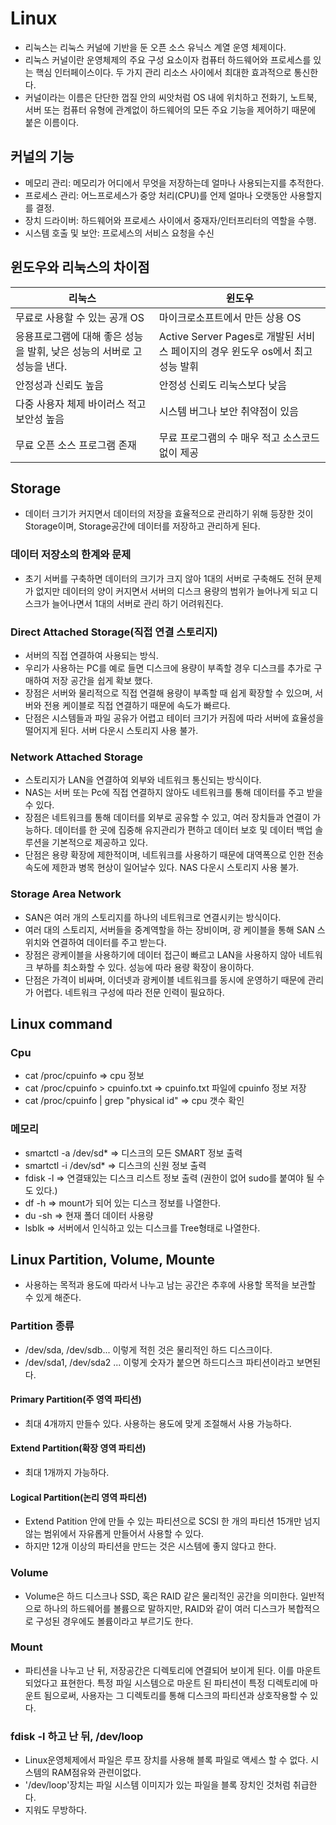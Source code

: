# Linux
- 리눅스는 리눅스 커널에 기반을 둔 오픈 소스 유닉스 계열 운영 체제이다.
- 리눅스 커널이란 운영체제의 주요 구성 요소이자 컴퓨터 하드웨어와 프로세스를 있는 핵심 인터페이스이다. 두 가지 관리 리소스 사이에서 최대한 효과적으로 통신한다.
- 커널이라는 이름은 단단한 껍질 안의 씨앗처럼 OS 내에 위치하고 전화기, 노트북, 서버 또는 컴퓨터 유형에 관계없이 하드웨어의 모든 주요 기능을 제어하기 때문에 붙은 이름이다.

## 커널의 기능
- 메모리 관리: 메모리가 어디에서 무엇을 저장하는데 얼마나 사용되는지를 추적한다.
- 프로세스 관리: 어느프로세스가 중앙 처리(CPU)를 언제 얼마나 오랫동안 사용할지를 결정.
- 장치 드라이버: 하드웨어와 프로세스 사이에서 중재자/인터프리터의 역할을 수행.
- 시스템 호출 및 보안: 프로세스의 서비스 요청을 수신


## 윈도우와 리눅스의 차이점

 리눅스 | 윈도우|
 ----- | -----
 무료로 사용할 수 있는 공개 OS | 마이크로소프트에서 만든 상용 OS |
 응용프로그램에 대해 좋은 성능을 발휘, 낮은 성능의 서버로 고성능을 낸다. | Active Server Pages로 개발된 서비스 페이지의 경우 윈도우 os에서 최고성능 발휘
 안정성과 신뢰도 높음 | 안정성 신뢰도 리눅스보다 낮음
 다중 사용자 체제 바이러스 적고 보안성 높음 | 시스템 버그나 보안 취약점이 있음
 무료 오픈 소스 프로그램 존재 | 무료 프로그램의 수 매우 적고 소스코드 없이 제공


## Storage
- 데이터 크기가 커지면서 데이터의 저장을 효율적으로 관리하기 위해 등장한 것이 Storage이며, Storage공간에 데이터를 저장하고 관리하게 된다.
### 데이터 저장소의 한계와 문제
- 초기 서버를 구축하면 데이터의 크기가 크지 않아 1대의 서버로 구축해도 전혀 문제가 없지만 데이터의 양이 커지면서 서버의 디스크 용량의 범위가 늘어나게 되고 디스크가 늘어나면서 1대의 서버로 관리 하기 어려워진다.
### Direct Attached Storage(직접 연결 스토리지)
- 서버의 직접 연결하여 사용되는 방식.
- 우리가 사용하는 PC를 예로 들면 디스크에 용량이 부족할 경우 디스크를 추가로 구매하여 저장 공간을 쉽게 확보 했다.
- 장점은 서버와 물리적으로 직접 연결해 용량이 부족할 때 쉽게 확장할 수 있으며, 서버와 전용 케이블로 직접 연결하기 때문에 속도가 빠르다.
- 단점은 시스템들과 파일 공유가 어렵고 테이터 크기가 커짐에 따라 서버에 효율성을 떨어지게 된다. 서버 다운시 스토리지 사용 불가.

### Network Attached Storage
- 스토리지가 LAN을 연결하여 외부와 네트워크 통신되는 방식이다.
- NAS는 서버 또는 Pc에 직접 연결하지 않아도 네트워크를 통해 데이터를 주고 받을 수 있다.
- 장점은 네트워크를 통해 데이터를 외부로 공유할 수 있고, 여러 장치들과 연결이 가능하다. 데이터를 한 곳에 집중해 유지관리가 편하고 데이터 보호 및 데이터 백업 솔루션을 기본적으로 제공하고 있다.
- 단점은 용량 확장에 제한적이며, 네트워크를 사용하기 때문에 대역폭으로 인한 전송속도에 제한과 병목 현상이 일어날수 있다. NAS 다운시 스토리지 사용 불가.

### Storage Area Network
- SAN은 여러 개의 스토리지를 하나의 네트워크로 연결시키는 방식이다.
- 여러 대의 스토리지, 서버들을 중계역할을 하는 장비이며, 광 케이블을 통해 SAN 스위치와 연결하여 데이터를 주고 받는다.
- 장점은 광케이블을 사용하기에 데이터 접근이 빠르고 LAN을 사용하지 않아 네트워크 부하를 최소화할 수 있다. 성능에 따라 용량 확장이 용이하다.
- 단점은 가격이 비싸며, 이더넷과 광케이블 네트워크를 동시에 운영하기 때문에 관리가 어렵다. 네트워크 구성에 따라 전문 인력이 필요하다.

## Linux command
### Cpu
- cat /proc/cpuinfo => cpu 정보
- cat /proc/cpuinfo > cpuinfo.txt => cpuinfo.txt 파일에 cpuinfo 정보 저장
- cat /proc/cpuinfo | grep "physical id" => cpu 갯수 확인

### 메모리
- smartctl -a /dev/sd* => 디스크의 모든 SMART 정보 출력
- smartctl -i /dev/sd* => 디스크의 신원 정보 출력 
- fdisk -l => 연결돼있는 디스크 리스트 정보 출력 (권한이 없어 sudo를 붙여야 될 수도 있다.) 
- df -h => mount가 되어 있는 디스크 정보를 나열한다.
- du -sh => 현재 폴더 데이터 사용량 
- lsblk => 서버에서 인식하고 있는 디스크를 Tree형태로 나열한다.

## Linux Partition, Volume, Mounte
- 사용하는 목적과 용도에 따라서 나누고 남는 공간은 추후에 사용할 목적을 보관할 수 있게 해준다.

### Partition 종류
- /dev/sda, /dev/sdb... 이렇게 적힌 것은 물리적인 하드 디스크이다.
- /dev/sda1, /dev/sda2 ... 이렇게 숫자가 붙으면 하드디스크 파티션이라고 보면된다.
#### Primary Partition(주 영역 파티션)
- 최대 4개까지 만들수 있다. 사용하는 용도에 맞게 조절해서 사용 가능하다.

#### Extend Partition(확장 영역 파티션)
- 최대 1개까지 가능하다.

#### Logical Partition(논리 영역 파티션)
- Extend Patition 안에 만들 수 있는 파티션으로 SCSI 한 개의 파티션 15개만 넘지 않는 범위에서 자유롭게 만들어서 사용할 수 있다.
- 하지만 12개 이상의 파티션을 만드는 것은 시스템에 좋지 않다고 한다.

### Volume
- Volume은 하드 디스크나 SSD, 혹은 RAID 같은 물리적인 공간을 의미한다. 일반적으로 하나의 하드웨어를 볼륨으로 말하지만, RAID와 같이 여러 디스크가 복합적으로 구성된 경우에도 볼륨이라고 부르기도 한다.

### Mount
- 파티션을 나누고 난 뒤, 저장공간은 디렉토리에 연결되어 보이게 된다. 이를 마운트 되었다고 표현한다. 특정 파일 시스템으로 마운트 된 파티션이 특정 디렉토리에 마운트 됨으로써, 사용자는 그 디렉토리를 통해 디스크의 파티션과 상호작용할 수 있다.

### fdisk -l 하고 난 뒤, /dev/loop
- Linux운영체제에서 파일은 루프 장치를 사용해 블록 파일로 액세스 할 수 없다. 시스템의 RAM점유와 관련이없다.
- '/dev/loop'장치는 파일 시스템 이미지가 있는 파일을 블록 장치인 것처럼 취급한다.
- 지워도 무방하다.
















